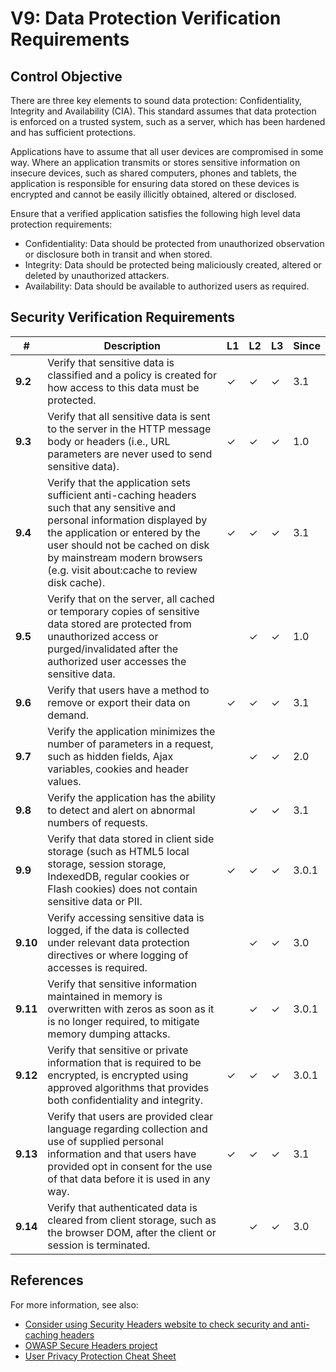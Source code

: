 # V9: Data Protection Verification Requirements

## Control Objective

There are three key elements to sound data protection: Confidentiality, Integrity and Availability (CIA). This standard assumes that data protection is enforced on a trusted system, such as a server, which has been hardened and has sufficient protections.

Applications have to assume that all user devices are compromised in some way. Where an application transmits or stores sensitive information on insecure devices, such as shared computers, phones and tablets, the application is responsible for ensuring data stored on these devices is encrypted and cannot be easily illicitly obtained, altered or disclosed.

Ensure that a verified application satisfies the following high level data protection requirements:

* Confidentiality: Data should be protected from unauthorized observation or disclosure both in transit and when stored.
* Integrity: Data should be protected being maliciously created, altered or deleted by unauthorized attackers.
* Availability: Data should be available to authorized users as required.

## Security Verification Requirements

| # | Description | L1 | L2 | L3 | Since |
| --- | --- | --- | --- | -- | -- |
| **9.2** | Verify that sensitive data is classified and a policy is created for how access to this data must be protected. | ✓ | ✓ | ✓ | 3.1 |
| **9.3** | Verify that all sensitive data is sent to the server in the HTTP message body or headers (i.e., URL parameters are never used to send sensitive data). | ✓ | ✓ | ✓ | 1.0 |
| **9.4** | Verify that the application sets sufficient anti-caching headers such that any sensitive and personal information displayed by the application or entered by the user should not be cached on disk by mainstream modern browsers (e.g. visit about:cache to review disk cache). | ✓ | ✓ | ✓ | 3.1 |
| **9.5** | Verify that on the server, all cached or temporary copies of sensitive data stored are protected from unauthorized access or purged/invalidated after the authorized user accesses the sensitive data. |  | ✓ | ✓ | 1.0 |
| **9.6** | Verify that users have a method to remove or export their data on demand. | ✓ | ✓ | ✓ | 3.1 |
| **9.7** | Verify the application minimizes the number of parameters in a request, such as hidden fields, Ajax variables, cookies and header values. |  | ✓ | ✓ | 2.0 |
| **9.8** | Verify the application has the ability to detect and alert on abnormal numbers of requests. |  | ✓ | ✓ | 3.1 |
| **9.9** | Verify that data stored in client side storage (such as HTML5 local storage, session storage, IndexedDB, regular cookies or Flash cookies) does not contain sensitive data or PII. | ✓ | ✓ | ✓ | 3.0.1 |
| **9.10** | Verify accessing sensitive data is logged, if the data is collected under relevant data protection directives or where logging of accesses is required. |  | ✓ | ✓ | 3.0 |
| **9.11** | Verify that sensitive information maintained in memory is overwritten with zeros as soon as it is no longer required, to mitigate memory dumping attacks. |  | ✓ | ✓ | 3.0.1 |
| **9.12** | Verify that sensitive or private information that is required to be encrypted, is encrypted using approved algorithms that provides both confidentiality and integrity. | ✓ | ✓ | ✓ | 3.0.1 |
| **9.13** | Verify that users are provided clear language regarding collection and use of supplied personal information and that users have provided opt in consent for the use of that data before it is used in any way. | ✓ | ✓ | ✓ | 3.1 |
| **9.14** | Verify that authenticated data is cleared from client storage, such as the browser DOM, after the client or session is terminated. |  | ✓ | ✓ | 3.0 |

## References

For more information, see also:

* [Consider using Security Headers website to check security and anti-caching headers](https://securityheaders.io)
* [OWASP Secure Headers project](https://www.owasp.org/index.php/OWASP_Secure_Headers_Project)
* [User Privacy Protection Cheat Sheet](https://www.owasp.org/index.php/User_Privacy_Protection_Cheat_Sheet)
